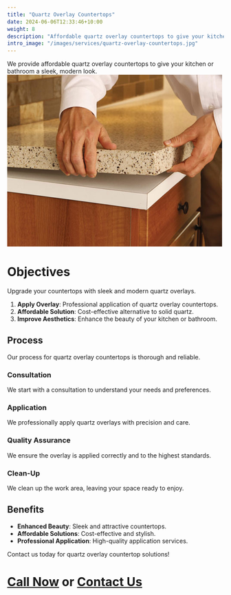 ```yaml
---
title: "Quartz Overlay Countertops"
date: 2024-06-06T12:33:46+10:00
weight: 8
description: "Affordable quartz overlay countertops to give your kitchen or bathroom a sleek, modern look."
intro_image: "/images/services/quartz-overlay-countertops.jpg"
---
```


We provide affordable quartz overlay countertops to give your kitchen or bathroom a sleek, modern look.
![Quartz Overlay Countertops](/images/services/quartz-overlay-countertops.jpg)
# Objectives

Upgrade your countertops with sleek and modern quartz overlays.

1. **Apply Overlay**: Professional application of quartz overlay countertops.
2. **Affordable Solution**: Cost-effective alternative to solid quartz.
3. **Improve Aesthetics**: Enhance the beauty of your kitchen or bathroom.

## Process

Our process for quartz overlay countertops is thorough and reliable.

### Consultation

We start with a consultation to understand your needs and preferences.

### Application

We professionally apply quartz overlays with precision and care.

### Quality Assurance

We ensure the overlay is applied correctly and to the highest standards.

### Clean-Up

We clean up the work area, leaving your space ready to enjoy.

## Benefits

- **Enhanced Beauty**: Sleek and attractive countertops.
- **Affordable Solutions**: Cost-effective and stylish.
- **Professional Application**: High-quality application services.

Contact us today for quartz overlay countertop solutions!

# [Call Now](tel:561-846-0938) or [Contact Us](/contact)
